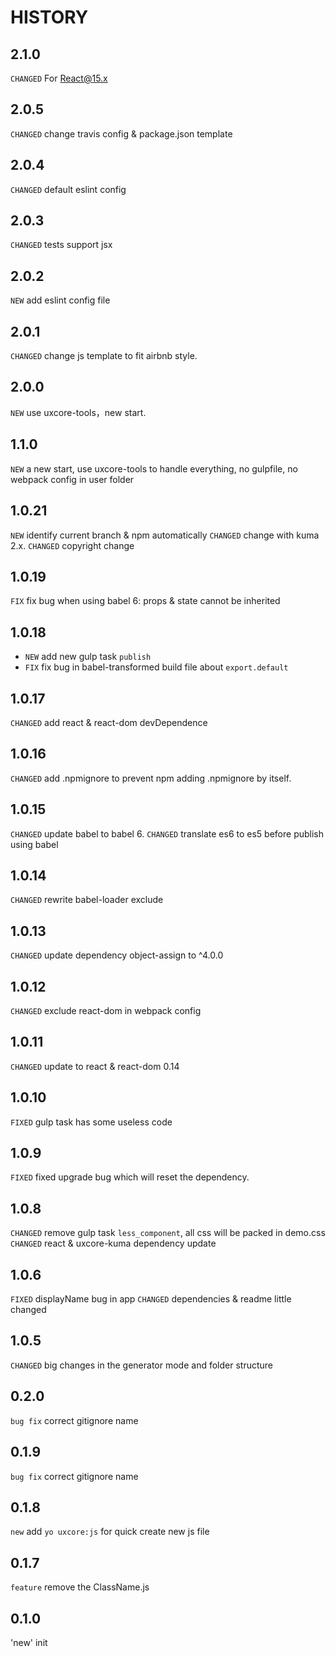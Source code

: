 HISTORY
=================

## 2.1.0

`CHANGED` For React@15.x

## 2.0.5

`CHANGED` change travis config & package.json template 

## 2.0.4

`CHANGED` default eslint config

## 2.0.3

`CHANGED` tests support jsx

## 2.0.2

`NEW` add eslint config file

## 2.0.1

`CHANGED` change js template to fit airbnb style.

## 2.0.0

`NEW` use uxcore-tools，new start.

## 1.1.0

`NEW` a new start, use uxcore-tools to handle everything, no gulpfile, no webpack config in user folder

## 1.0.21

`NEW` identify current branch & npm automatically
`CHANGED` change with kuma 2.x.
`CHANGED` copyright change

## 1.0.19

`FIX` fix bug when using babel 6: props & state cannot be inherited

## 1.0.18

* `NEW` add new gulp task `publish`
* `FIX` fix bug in babel-transformed build file about `export.default`

## 1.0.17

`CHANGED` add react & react-dom devDependence

## 1.0.16

`CHANGED` add .npmignore to prevent npm adding .npmignore by itself.

## 1.0.15

`CHANGED` update babel to babel 6.
`CHANGED` translate es6 to es5 before publish using babel

## 1.0.14

`CHANGED` rewrite babel-loader exclude

## 1.0.13

`CHANGED` update dependency object-assign to ^4.0.0

## 1.0.12

`CHANGED` exclude react-dom in webpack config

## 1.0.11

`CHANGED` update to react & react-dom 0.14

## 1.0.10

`FIXED` gulp task has some useless code

## 1.0.9

`FIXED` fixed upgrade bug which will reset the dependency.

## 1.0.8

`CHANGED` remove gulp task `less_component`, all css will be packed in demo.css
`CHANGED` react & uxcore-kuma dependency update

## 1.0.6

`FIXED` displayName bug in app
`CHANGED` dependencies & readme little changed

## 1.0.5

`CHANGED` big changes in the generator mode and folder structure

## 0.2.0

`bug fix`  correct gitignore name


## 0.1.9

`bug fix`  correct gitignore name


## 0.1.8

`new` add  `yo uxcore:js` for quick create new js file

## 0.1.7 

`feature` remove the ClassName.js

## 0.1.0

'new' init